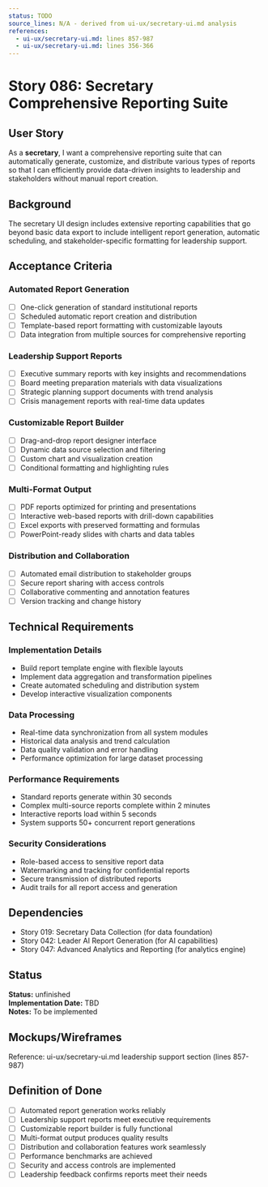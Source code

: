 ```yaml
---
status: TODO
source_lines: N/A - derived from ui-ux/secretary-ui.md analysis
references:
  - ui-ux/secretary-ui.md: lines 857-987
  - ui-ux/secretary-ui.md: lines 356-366
---
```


# Story 086: Secretary Comprehensive Reporting Suite

## User Story
As a **secretary**, I want a comprehensive reporting suite that can automatically generate, customize, and distribute various types of reports so that I can efficiently provide data-driven insights to leadership and stakeholders without manual report creation.

## Background
The secretary UI design includes extensive reporting capabilities that go beyond basic data export to include intelligent report generation, automatic scheduling, and stakeholder-specific formatting for leadership support.

## Acceptance Criteria

### Automated Report Generation
- [ ] One-click generation of standard institutional reports
- [ ] Scheduled automatic report creation and distribution
- [ ] Template-based report formatting with customizable layouts
- [ ] Data integration from multiple sources for comprehensive reporting

### Leadership Support Reports
- [ ] Executive summary reports with key insights and recommendations
- [ ] Board meeting preparation materials with data visualizations
- [ ] Strategic planning support documents with trend analysis
- [ ] Crisis management reports with real-time data updates

### Customizable Report Builder
- [ ] Drag-and-drop report designer interface
- [ ] Dynamic data source selection and filtering
- [ ] Custom chart and visualization creation
- [ ] Conditional formatting and highlighting rules

### Multi-Format Output
- [ ] PDF reports optimized for printing and presentations
- [ ] Interactive web-based reports with drill-down capabilities
- [ ] Excel exports with preserved formatting and formulas
- [ ] PowerPoint-ready slides with charts and data tables

### Distribution and Collaboration
- [ ] Automated email distribution to stakeholder groups
- [ ] Secure report sharing with access controls
- [ ] Collaborative commenting and annotation features
- [ ] Version tracking and change history

## Technical Requirements

### Implementation Details
- Build report template engine with flexible layouts
- Implement data aggregation and transformation pipelines
- Create automated scheduling and distribution system
- Develop interactive visualization components

### Data Processing
- Real-time data synchronization from all system modules
- Historical data analysis and trend calculation
- Data quality validation and error handling
- Performance optimization for large dataset processing

### Performance Requirements
- Standard reports generate within 30 seconds
- Complex multi-source reports complete within 2 minutes
- Interactive reports load within 5 seconds
- System supports 50+ concurrent report generations

### Security Considerations
- Role-based access to sensitive report data
- Watermarking and tracking for confidential reports
- Secure transmission of distributed reports
- Audit trails for all report access and generation

## Dependencies
- Story 019: Secretary Data Collection (for data foundation)
- Story 042: Leader AI Report Generation (for AI capabilities)
- Story 047: Advanced Analytics and Reporting (for analytics engine)


## Status
**Status:** unfinished  
**Implementation Date:** TBD  
**Notes:** To be implemented
## Mockups/Wireframes
Reference: ui-ux/secretary-ui.md leadership support section (lines 857-987)

## Definition of Done
- [ ] Automated report generation works reliably
- [ ] Leadership support reports meet executive requirements
- [ ] Customizable report builder is fully functional
- [ ] Multi-format output produces quality results
- [ ] Distribution and collaboration features work seamlessly
- [ ] Performance benchmarks are achieved
- [ ] Security and access controls are implemented
- [ ] Leadership feedback confirms reports meet their needs